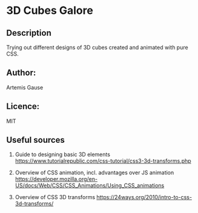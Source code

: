 # 3D Cubes Galore

## Description
Trying out different designs of 3D cubes created and animated with pure CSS.

## Author: 
Artemis Gause

## Licence:
MIT


## Useful sources
1. Guide to designing basic 3D elements    
    https://www.tutorialrepublic.com/css-tutorial/css3-3d-transforms.php

2. Overview of CSS animation, incl. advantages over JS animation
    https://developer.mozilla.org/en-US/docs/Web/CSS/CSS_Animations/Using_CSS_animations

3. Overview of CSS 3D transforms
    https://24ways.org/2010/intro-to-css-3d-transforms/
